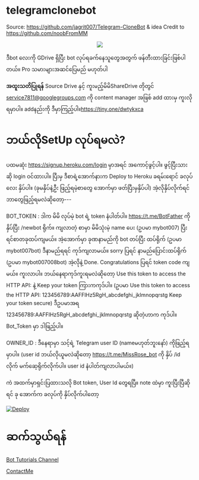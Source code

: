 # telegramclonebot
Source: https://github.com/jagrit007/Telegram-CloneBot & idea Credit to https://github.com/noobFromMM
<p align="center">
<img src="https://i.imgur.com/SjeoNU1.jpg">
</p>

ဒီbot လေးကို GDrive ရှိပြီး bot လုပ်ရခက်နေသူတွေအတွက် ဖန်တီးထားခြင်းဖြစ်ပါတယ်။ Pro သမားများအဆင်ပြေမည် မဟုတ်ပါ

**အထူးသတိပြုရန်**
Source Drive နှင့် ကူးမည့်မိမိShareDrive တိုတွင် service7811@googlegroups.com ကို content manager အဖြစ် add ထားမှ ကူးလိုရမှာပါ။ addနည်းကို ဒီမှာကြည့်ပါ။https://tiny.one/dwtykxca

# ဘယ်လိုSetUp လုပ်ရမလဲ?

ပထမဆုံး https://signup.heroku.com/login မှာအရင် အကောင့်ဖွင့်ပါ။ ဖွင့်ပြီးသားဆို login ဝင်ထားပါ။
ပြီးမှ ဒီစာရဲ့အောက်နားက Deploy to Heroku ခရမ်းရောင် ခလုပ်လေး နှိပ်ပါ။ (ခုမနှိပ်နဲ့ဦး ဖြည့်ရမဲ့စာတွေ အောက်မှာ ဖတ်ပြီးမှနှိပ်ပါ)
အဲ့လိုနှိပ်လိုက်ရင်ဘာတွေဖြည့်ရမလဲဆိုတော့---

BOT_TOKEN : ဒါက မိမိ လုပ်မဲ့ bot ရဲ့ token နံပါတ်ပါ။ https://t.me/BotFather ကိုနှိပ်ပြီး /newbot ရိုက်။ ကျလာတဲ့ စာမှာ မိမိသုံးမဲ့ name ပေး (ဥပမာ  mybot007) ပြီးရင်စာတခုထပ်ကျမယ်။ အဲ့အောက်မှာ ခုဏနာမည်ကို bot တပ်ပြီး ထပ်ရိုက် (ဥပမာ mybot007bot) ဒီနာမည်ရရင် ကုဒ်ကျလာမယ်။ sorry ပြရင် နာမည်ပြောင်းထပ်ရိုက် (ဥပမာ mybot007008bot) အဲ့လိုနဲ့ Done. Congratulations ပြရင် token code ကျမယ်။ ကူးလာပါ။ ဘယ်နေရာကုဒ်ကူးရမလဲဆိုတော့ Use this token to access the HTTP API: နဲ့ Keep your token ကြားကကုဒ်ပါ။ 
(ဥပမာ Use this token to access the HTTP API:
123456789:AAFFlHz5RgH_abcdefghi_jklmnopqrstg
Keep your token secure) ဒီဥပမာအရ 123456789:AAFFlHz5RgH_abcdefghi_jklmnopqrstg  ဆိုတဲ့ဟာက ကုဒ်ပါ။ Bot_Token မှာ ဒါဖြည့်ပါ။

OWNER_ID : ဒီနေရာမှာ သင့်ရဲ့ Telegram user ID (nameမဟုတ်ဘူးနော်) ကိုဖြည့်ရမှာပါ။ (user id ဘယ်လိုယူမလဲဆိုတော့ https://t.me/MissRose_bot  ကို နှိပ် /id  လိုက် မက်ဆေ့ရိုက်လိုက်ပါ။ user id နံပါတ်ကျလာပါမယ်။) 

ကဲ အထက်မှာရှင်းပြထားသလို Bot token, User Id တွေရပြီ။ note ထဲမှာ ကူးပြီးပြီဆိုရင် ခု အောက်က ခလုပ်ကို နှိပ်လိုက်ပါတော့ 

[![Deploy](https://www.herokucdn.com/deploy/button.svg)](https://dashboard.heroku.com/new?template=https://github.com/publicmm9/Start148)

# ဆက်သွယ်ရန်
[Bot Tutorials Channel](https://t.me/BotTutorialsMM)

[ContactMe](https://t.me/Dr007bot)
